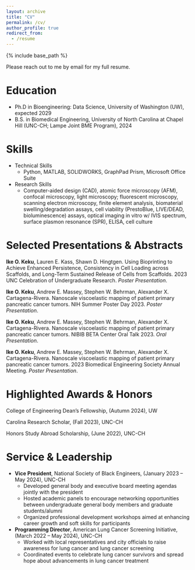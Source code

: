 ```yaml
---
layout: archive
title: "CV"
permalink: /cv/
author_profile: true
redirect_from:
  - /resume
---
```


{% include base_path %}

Please reach out to me by email for my full resume.

Education
======
* Ph.D in Bioengineering: Data Science, University of Washington (UW), expected 2029
* B.S. in Biomedical Engineering, University of North Carolina at Chapel Hill (UNC-CH; Lampe Joint BME Program), 2024

Skills
======
* Technical Skills
  * Python, MATLAB, SOLIDWORKS, GraphPad Prism, Microsoft Office Suite
* Research Skills
  * Computer-aided design (CAD), atomic force microscopy (AFM), confocal microscopy, light microscopy; fluorescent microscopy, scanning electron microscopy, finite element analysis, biomaterial swelling/degradation assays, cell viability (PrestoBlue, LIVE/DEAD, bioluminescence) assays, optical imaging in vitro w/ IVIS spectrum, surface plasmon resonance (SPR), ELISA, cell culture

Selected Presentations & Abstracts
======
**Ike O. Keku**, Lauren E. Kass, Shawn D. Hingtgen. Using Bioprinting to Achieve Enhanced Persistence, Consistency in Cell Loading across Scaffolds, and Long-Term Sustained Release of Cells from Scaffolds. 2023 UNC Celebration of Undergraduate Research. _Poster Presentation_.

**Ike O. Keku**, Andrew E. Massey, Stephen W. Behrman, Alexander X. Cartagena-Rivera. Nanoscale viscoelastic mapping of patient primary pancreatic cancer tumors. NIH Summer Poster Day 2023. _Poster Presentation_.

**Ike O. Keku**, Andrew E. Massey, Stephen W. Behrman, Alexander X. Cartagena-Rivera. Nanoscale viscoelastic mapping of patient primary pancreatic cancer tumors. NIBIB BETA Center Oral Talk 2023. _Oral Presentation_.

**Ike O. Keku**, Andrew E. Massey, Stephen W. Behrman, Alexander X. Cartagena-Rivera. Nanoscale viscoelastic mapping of patient primary pancreatic cancer tumors. 2023 Biomedical Engineering Society Annual Meeting. _Poster Presentation_.
  
**Highlighted Awards & Honors**
======
College of Engineering Dean’s Fellowship, (Autumn 2024), UW

Carolina Research Scholar, (Fall 2023), UNC-CH

Honors Study Abroad Scholarship, (June 2022), UNC-CH

<!--
Publications
======
  <ul>{% for post in site.publications reversed %}
    {% include archive-single-cv.html %}
  {% endfor %}</ul>
  
Talks
======
  <ul>{% for post in site.talks reversed %}
    {% include archive-single-talk-cv.html  %}
  {% endfor %}</ul>
  
Teaching
======
  <ul>{% for post in site.teaching reversed %}
    {% include archive-single-cv.html %}
  {% endfor %}</ul>

-->
Service & Leadership
======
* **Vice President**, National Society of Black Engineers, (January 2023 – May 2024), UNC-CH
  * Developed general body and executive board meeting agendas jointly with the president
  * Hosted academic panels to encourage networking opportunities between undergraduate general body
members and graduate students/alumni
  * Organized professional development workshops aimed at enhancing career growth and soft skills for
participants
* **Programming Director**, American Lung Cancer Screening Initiative, (March 2022 – May 2024), UNC-CH
  * Worked with local representatives and city officials to raise awareness for lung cancer and lung cancer
screening
  * Coordinated events to celebrate lung cancer survivors and spread hope about advancements in lung
cancer treatment

